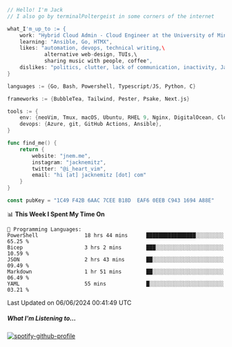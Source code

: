 ```go
// Hello! I'm Jack
// I also go by terminalPoltergeist in some corners of the internet

what_I'm_up_to := {
    work: "Hybrid Cloud Admin - Cloud Engineer at the University of Minnesota",
    learning: "Ansible, Go, HTMX",
    likes: "automation, devops, technical writing,\
            alternative web-design, TUIs,\
            sharing music with people, coffee",
    dislikes: "politics, clutter, lack of communication, inactivity, Java",
}

languages := {Go, Bash, Powershell, Typescript/JS, Python, C}

frameworks := {BubbleTea, Tailwind, Pester, Psake, Next.js}

tools := {
    env: {neoVim, Tmux, macOS, Ubuntu, RHEL 9, Nginx, DigitalOcean, Cloudflare},
    devops: {Azure, git, GitHub Actions, Ansible},
}

func find_me() {
    return {
        website: "jnem.me",
        instagram: "jacknemitz",
        twitter: "@i_heart_vim",
        email: "hi [at] jacknemitz [dot] com"
    }
}

const pubKey = "1C49 F42B 6AAC 7CEE B18D  EAF6 0EEB C943 1694 A88E"
```

<!--START_SECTION:waka-->
📊 **This Week I Spent My Time On** 

```text
💬 Programming Languages: 
PowerShell               18 hrs 44 mins      ████████████████░░░░░░░░░   65.25 % 
Bicep                    3 hrs 2 mins        ███░░░░░░░░░░░░░░░░░░░░░░   10.59 % 
JSON                     2 hrs 43 mins       ██░░░░░░░░░░░░░░░░░░░░░░░   09.49 % 
Markdown                 1 hr 51 mins        ██░░░░░░░░░░░░░░░░░░░░░░░   06.49 % 
YAML                     55 mins             █░░░░░░░░░░░░░░░░░░░░░░░░   03.21 % 
```


 Last Updated on 06/06/2024 00:41:49 UTC
<!--END_SECTION:waka-->

##### What I'm Listening to...

[![spotify-github-profile](https://spotify-github-profile.vercel.app/api/view?uid=jack.nemitz&cover_image=true&show_offline=true&bar_color=53b14f&bar_color_cover=false&background_color=121212FF)](https://spotify-github-profile.vercel.app/api/view?uid=jack.nemitz&redirect=true)
